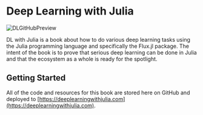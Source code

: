 # Deep Learning with Julia

![DLGitHubPreview](https://user-images.githubusercontent.com/35577566/142680741-276551f1-6ec6-4eba-b625-4e88d70dda13.png)

DL with Julia is a book about how to do various deep learning tasks using the Julia programming language and specifically the Flux.jl package. The intent of the book is to prove that serious deep learning can be done in Julia and that the ecosystem as a whole is ready for the spotlight. 

## Getting Started

All of the code and resources for this book are stored here on GitHub and deployed to [https://deeplearningwithjulia.com](https://deeplearningwithjulia.com). 


